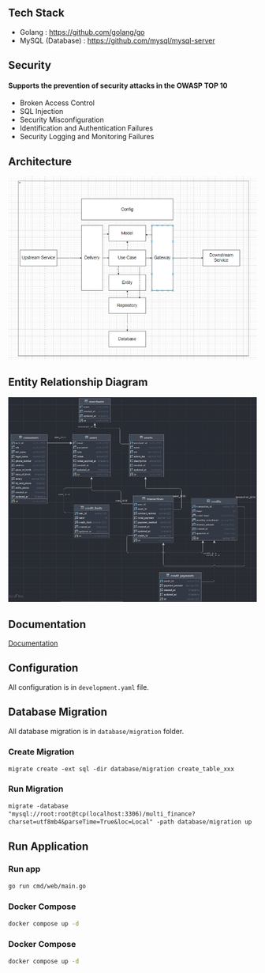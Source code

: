 ## Tech Stack

- Golang : https://github.com/golang/go
- MySQL (Database) : https://github.com/mysql/mysql-server

## Security
#### Supports the prevention of security attacks in the OWASP TOP 10

- Broken Access Control
- SQL Injection
- Security Misconfiguration
- Identification and Authentication Failures 
- Security Logging and Monitoring Failures

## Architecture

![Clean Architecture](architecture.png)

## Entity Relationship Diagram

![ERD](erd.png)

## Documentation

[Documentation](https://github.com/azkanurhuda/multi-finance-golang-clean-architecture/blob/main/multi_finance.json)

## Configuration

All configuration is in `development.yaml` file.

## Database Migration

All database migration is in `database/migration` folder.

### Create Migration

```shell
migrate create -ext sql -dir database/migration create_table_xxx
```

### Run Migration

```shell
migrate -database "mysql://root:root@tcp(localhost:3306)/multi_finance?charset=utf8mb4&parseTime=True&loc=Local" -path database/migration up
```

## Run Application

### Run app

```bash
go run cmd/web/main.go
```

### Docker Compose

```bash
docker compose up -d
```

### Docker Compose

```bash
docker compose up -d
```
